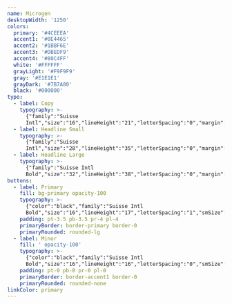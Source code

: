 ```yaml
---
name: Microgen
desktopWidth: '1250'
colors:
  primary: '#4CEEEA'
  accent1: '#0E4465'
  accent2: '#1BBF6E'
  accent3: '#DBEDF9'
  accent4: '#80C4FF'
  white: '#FFFFFF'
  grayLight: '#F9F9F9'
  gray: '#E1E1E1'
  grayDark: '#7B7A80'
  black: '#000000'
typo:
  - label: Copy
    typography: >-
      {"family":"Suisse
      Intl","size":"16","lineHeight":"21","letterSpacing":"0","margin":"20","smSize":"16","smLineHeight":"21","smLetterSpacing":"0","smMargin":"20"}
  - label: Headline Small
    typography: >-
      {"family":"Suisse
      Intl","size":"28","lineHeight":"35","letterSpacing":"0","margin":"20","smSize":"28","smLineHeight":"35","smLetterSpacing":"0","smMargin":"20"}
  - label: Headline Large
    typography: >-
      {"family":"Suisse Intl
      Bold","size":"32","lineHeight":"38","letterSpacing":"0","margin":"20","smSize":"32","smLineHeight":"38","smLetterSpacing":"0","smMargin":"20"}
buttons:
  - label: Primary
    fill: bg-primary opacity-100
    typography: >-
      {"color":"black","family":"Suisse Intl
      Bold","size":"16","lineHeight":"17","letterSpacing":"1","smSize":"18","smLineHeight":"17","smLetterSpacing":"1"}
    padding: pt-3.5 pb-3.5 pr-4 pl-4
    primaryBorder: border-primary border-0
    primaryRounded: rounded-lg
  - label: Minor
    fill: ' opacity-100'
    typography: >-
      {"color":"black","family":"Suisse Intl
      Bold","size":"16","lineHeight":"16","letterSpacing":"0","smSize":"16","smLineHeight":"16","smLetterSpacing":"0"}
    padding: pt-0 pb-0 pr-0 pl-0
    primaryBorder: border-accent1 border-0
    primaryRounded: rounded-none
linkColor: primary
---
```






